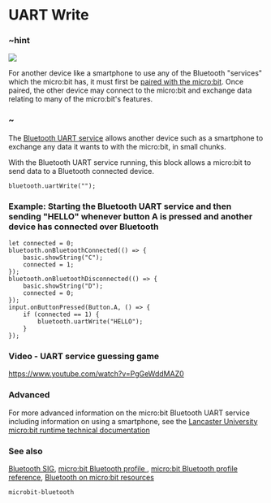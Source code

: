# UART Write 

### ~hint
![](/static/bluetooth/Bluetooth_SIG.png)

For another device like a smartphone to use any of the Bluetooth "services" which the micro:bit has, it must first be [paired with the micro:bit](/reference/bluetooth/bluetooth-pairing). Once paired, the other device may connect to the micro:bit and exchange data relating to many of the micro:bit's features.

### ~

The [Bluetooth UART service](start-uart-service.md) allows another device such as a smartphone to exchange any data it wants to with the micro:bit, in small chunks. 

With the Bluetooth UART service running, this block allows a micro:bit to send data to a Bluetooth connected device.

```sig
bluetooth.uartWrite("");
```

### Example: Starting the Bluetooth UART service and then sending "HELLO" whenever button A is pressed and another device has connected over Bluetooth

```blocks
let connected = 0;
bluetooth.onBluetoothConnected(() => {
    basic.showString("C");
    connected = 1;
});
bluetooth.onBluetoothDisconnected(() => {
    basic.showString("D");
    connected = 0;
});
input.onButtonPressed(Button.A, () => {
    if (connected == 1) {
        bluetooth.uartWrite("HELLO");
    }
});
```

### Video - UART service guessing game

https://www.youtube.com/watch?v=PgGeWddMAZ0

### Advanced
 
For more advanced information on the micro:bit Bluetooth UART service including information on using a smartphone, see the [Lancaster University micro:bit runtime technical documentation](http://lancaster-university.github.io/microbit-docs/ble/uart-service/)

### See also

[Bluetooth SIG](https://www.bluetooth.com), [micro:bit Bluetooth profile ](http://lancaster-university.github.io/microbit-docs/ble/profile/), [micro:bit Bluetooth profile reference](http://lancaster-university.github.io/microbit-docs/resources/bluetooth/microbit-profile-V1.9-Level-2.pdf),  [Bluetooth on micro:bit resources](http://bluetooth-mdw.blogspot.co.uk/p/bbc-microbit.html)

```package
microbit-bluetooth
```
